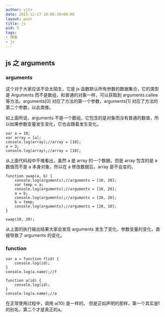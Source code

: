 ```yaml
---
author: yjtx
date: 2015-12-17 10:06:39+00:00
layout: post
title: js
pid: 5
tags:
- 博客
- js
---
```




## js 之 arguments


### arguments

这个对于大家应该不会太陌生，它是 js 函数默认所有参数的数据集合，它的类型是 Arguments 而不是数组，和普通的对象一样，可以获取到 arguments.callee 等方法。arguments[0] 对应了方法的第一个参数，arguments[1] 对应了方法的第二个参数，以此类推。

如上面所说，arguments 不是一个数组，它包含的是对象而没有普通的数值，所以如果参数变量发生变化，它也会跟着发生变化。

~~~
var a = 10;
var array = [a];
console.log(array);//array = [10];
a = 3;
console.log(array);//array = [10];
~~~
从上面代码段中不难看出，虽然 a 是 array 的一个数据，但是 array 包含的是 a 数值而不是 a 本身对象，所以在 a 修改数据后，array 是不会变的。


~~~
function swap(a, b) {
	console.log(arguments);//arguments = [10, 20];
	var temp = a;
	console.log(arguments);//arguments = [10, 20];
	a = b;
	console.log(arguments);//arguments = [20, 20];
	b = temp;
	console.log(arguments);//arguments = [20, 10];
}

swap(10, 20);
~~~

从上面的执行输出结果大家会发现 arguments 发生了变化，参数变量的变化，直接导致了 arguments 的变化。


### function

~~~
var a = function f(id) {
	console.log(id);
}
console.log(a.name);//f
~~~

~~~
function a(id) {
	console.log(id);
}
console.log(a.name);//a
~~~

在正常使用过程中，调用 a(10) 是一样的。
但是正如声明的那样，第一个其实是f的别名，第二个才是真正的a。

